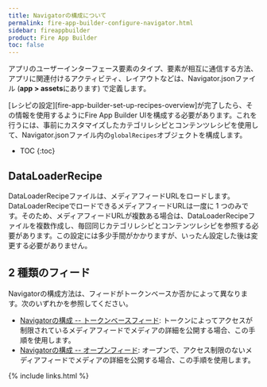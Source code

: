 ```yaml
---
title: Navigatorの構成について
permalink: fire-app-builder-configure-navigator.html
sidebar: fireappbuilder
product: Fire App Builder
toc: false
---
```


アプリのユーザーインターフェース要素のタイプ、要素が相互に通信する方法、アプリに関連付けるアクティビティ、レイアウトなどは、Navigator.jsonファイル (**app > assets**にあります) で定義します。

[レシピの設定][fire-app-builder-set-up-recipes-overview]が完了したら、その情報を使用するようにFire App Builder UIを構成する必要があります。これを行うには、事前にカスタマイズしたカテゴリレシピとコンテンツレシピを使用して、Navigator.jsonファイル内の`globalRecipes`オブジェクトを構成します。

* TOC
{:toc}

## DataLoaderRecipe

DataLoaderRecipeファイルは、メディアフィードURLをロードします。DataLoaderRecipeでロードできるメディアフィードURLは一度に 1 つのみです。そのため、メディアフィードURLが複数ある場合は、DataLoaderRecipeファイルを複数作成し、毎回同じカテゴリレシピとコンテンツレシピを参照する必要があります。この設定には多少手間がかかりますが、いったん設定した後は変更する必要がありません。

## 2 種類のフィード

Navigatorの構成方法は、フィードがトークンベースか否かによって異なります。次のいずれかを参照してください。

* [Navigatorの構成 -- トークンベースフィード](fire-app-builder-configure-navigator-token-feeds): トークンによってアクセスが制限されているメディアフィードでメディアの詳細を公開する場合、この手順を使用します。
* [Navigatorの構成 -- オープンフィード](fire-app-builder-configure-navigator-open-feeds): オープンで、アクセス制限のないメディアフィードでメディアの詳細を公開する場合、この手順を使用します。

{% include links.html %}
